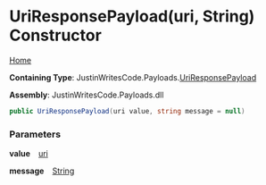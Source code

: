 # UriResponsePayload\(uri, String\) Constructor

[Home](../../../README.md)

**Containing Type**: JustinWritesCode\.Payloads\.[UriResponsePayload](../README.md)

**Assembly**: JustinWritesCode\.Payloads\.dll

```csharp
public UriResponsePayload(uri value, string message = null)
```

### Parameters

**value** &ensp; [uri](https://docs.microsoft.com/en-us/dotnet/api/system.uri)

**message** &ensp; [String](https://docs.microsoft.com/en-us/dotnet/api/system.string)